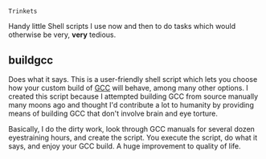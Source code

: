 # 
    Trinkets

Handy little Shell scripts I use now and then to do tasks which would otherwise be very, **very** tedious.

## buildgcc

Does what it says. This is a user-friendly shell script which lets you choose how your custom build of [GCC](https://gcc.gnu.org "Click here to go to GCC's official website") will behave, among many other options. I created this script because I attempted building GCC from source manually many moons ago and thought I'd contribute a lot to humanity by providing means of building GCC that don't involve brain and eye torture.

Basically, I do the dirty work, look through GCC manuals for several dozen eyestraining hours, and create the script. You execute the script, do what it says, and enjoy your GCC build. A huge improvement to quality of life.
